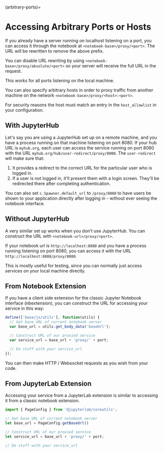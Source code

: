 (arbitrary-ports)=

# Accessing Arbitrary Ports or Hosts

If you already have a server running on localhost listening on
a port, you can access it through the notebook at
`<notebook-base>/proxy/<port>`.
The URL will be rewritten to remove the above prefix.

You can disable URL rewriting by using
`<notebook-base>/proxy/absolute/<port>` so your server will receive the full
URL in the request.

This works for all ports listening on the local machine.

You can also specify arbitrary hosts in order to proxy traffic from
another machine on the network `<notebook-base>/proxy/<host>:<port>`.

For security reasons the host must match an entry in the `host_allowlist` in your configuration.

## With JupyterHub

Let's say you are using a JupyterHub set up on a remote machine,
and you have a process running on that machine listening on port
8080. If your hub URL is `myhub.org`, each user can
access the service running on port 8080 with the URL
`myhub.org/hub/user-redirect/proxy/8080`. The `user-redirect`
will make sure that:

1. It provides a redirect to the correct URL for the particular
   user who is logged in.
2. If a user is not logged in, it'll present them with a login
   screen. They'll be redirected there after completing authentication.

You can also set `c.Spawner.default_url` to `/proxy/8080` to have
users be shown to your application directly after logging in -
without ever seeing the notebook interface.

## Without JupyterHub

A very similar set up works when you don't use JupyterHub. You
can construct the URL with `<notebook-url>/proxy/<port>`.

If your notebook url is `http://localhost:8888` and you have
a process running listening on port 8080, you can access it with
the URL `http://localhost:8888/proxy/8080`.

This is mostly useful for testing, since you can normally just
access services on your local machine directly.

## From Notebook Extension

If you have a client side extension for the classic Jupyter Notebook
interface (nbextension), you can construct the URL for accessing
your service in this way:

```js
define(['base/js/utils'], function(utils) {
  // Get base URL of current notebook server
  var base_url = utils.get_body_data('baseUrl');

  // Construct URL of our proxied service
  var service_url = base_url + 'proxy/' + port;

  // Do stuff with your service_url
});
```

You can then make HTTP / Websocket requests as you wish from your
code.

## From JupyterLab Extension

Accessing your service from a JupyterLab extension is similar to
accessing it from a classic notebook extension.

```typescript
import { PageConfig } from '@jupyterlab/coreutils';

// Get base URL of current notebook server
let base_url = PageConfig.getBaseUrl()

// Construct URL of our proxied service
let service_url = base_url + 'proxy/' + port;

// Do stuff with your service_url
```
